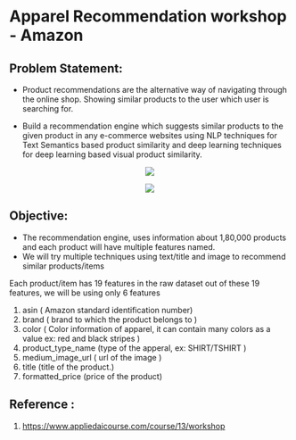 # Apparel Recommendation workshop - Amazon

## Problem Statement:

-  Product recommendations are the alternative way of navigating through the online shop. Showing similar products to the user which user is searching for.

-  Build a recommendation engine which suggests similar products to the given product  in any e-commerce websites using NLP techniques for Text Semantics based product similarity and deep learning techniques for deep learning based visual product similarity.

<p align='center'>
  <img src='https://user-images.githubusercontent.com/28645647/83941135-8c93fb80-a806-11ea-8706-6a432b40a948.png'>
  <p align='center'>
  <img src='https://user-images.githubusercontent.com/28645647/83941149-b5b48c00-a806-11ea-986b-d7f48a8e9814.jpg'>


## Objective: 
- The recommendation engine, uses information about 1,80,000 products and each product will have multiple features named.
- We will try multiple techniques using text/title and image to recommend similar products/items


Each product/item has 19 features in the raw dataset out of these 19 features, we will be using only 6 features 

1. asin  ( Amazon standard identification number)
2. brand ( brand to which the product belongs to )
3. color ( Color information of apparel, it can contain many colors as   a value ex: red and black stripes ) 
4. product_type_name (type of the apperal, ex: SHIRT/TSHIRT )
5. medium_image_url  ( url of the image )
6. title (title of the product.)
7. formatted_price (price of the product)


## Reference : 
1. https://www.appliedaicourse.com/course/13/workshop
